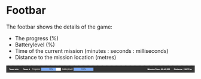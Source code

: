 # Footbar

The footbar shows the details of the game:

* The progress \(%\)
* Batterylevel \(%\)
* Time of the current mission \(minutes : seconds : milliseconds\)
* Distance to the mission location \(metres\)

![](/assets/gm_cp_footbar.png)

